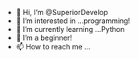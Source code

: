 - 👋 Hi, I’m @SuperiorDevelop
- 👀 I’m interested in ...programming!
- 🌱 I’m currently learning ...Python
- 💞️ I’m a beginner!
- 📫 How to reach me ...

<!---
SuperiorDevelop/SuperiorDevelop is a ✨ special ✨ repository because its `README.md` (this file) appears on your GitHub profile.
You can click the Preview link to take a look at your changes.
--->
